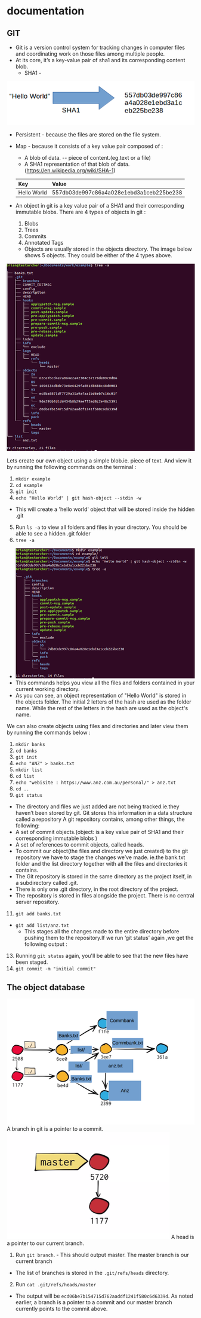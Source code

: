 # documentation
## GIT
- Git is a version control system for tracking changes in computer files and coordinating
work on those files among multiple people.
- At its core, it’s a key-value pair of sha1 and its corresponding content blob.
  - SHA1 - 
  
![SHA1](https://github.com/matindi/documentation/blob/master/sha1Photo.png)
  - Persistent - because the files are stored on the file system. 
  - Map - because it consists of a key value pair composed of : 
    - A blob of data. -- piece of content.(eg.text or a file)
    - A SHA1 representation of that blob of data.	(https://en.wikipedia.org/wiki/SHA-1)
    
    | Key         | Value                                    |
    |-------------|------------------------------------------|
    | Hello World | 557db03de997c86a4a028e1ebd3a1ceb225be238 |
 - An object in git is a key value pair of a SHA1 and their corresponding immutable blobs.
  There are 4 types of objects in git : 
    1. Blobs
    2. Trees
    3. Commits
    4. Annotated Tags
    - Objects are usually stored in the objects directory. The image below shows 5 objects. They could be either of the 4 types above.
    
![branches](https://github.com/matindi/documentation/blob/master/branch.png)

Lets create our own object using a simple blob.ie. piece of text. And view it by running the following commands on the terminal : 
1. `mkdir example` 
2. `cd example`
3. `git init`
4. `echo "Hello World" | git hash-object --stdin -w`
  - This will create a 'hello world' object that will be stored inside the hidden .git 
5. Run `ls -a` to view all folders and files in your directory. You should be able to see a hidden .git folder
6. `tree -a`
  - ![SHA1](https://github.com/matindi/documentation/blob/master/example1.png)
  - This commands helps you view all the files and folders contained in your current working directory.
  - As you can see, an object representation of "Hello World" is stored in the objects folder. The initial 2 letters of the hash are used as the folder name. While the rest of the letters in the hash are used as the object's name.
  
We can also create objects using files and directories and later view them by running the commands below :  
1. `mkdir banks`
2. `cd banks`
3. `git init`
4. `echo "ANZ" > banks.txt`
5. `mkdir list`
8. `cd list`
9. `echo "webisite : https://www.anz.com.au/personal/" > anz.txt`
10. `cd ..`
12. `git status`
 - The directory and files we just added are not being tracked.ie.they haven’t been stored by git. Git stores this information in a data structure called a repository
A git repository contains, among other things, the following:
 - A set of commit objects.(object: is a key value pair of SHA1 and their corresponding immutable blobs )
 - A set of references to commit objects, called heads.
 - To commit our object(the files and directory we just created) to the git repository we have to stage the changes we’ve made. ie.the bank.txt folder and the list directory together with all the files and directories it contains.
 - The Git repository is stored in the same directory as the project itself, in a subdirectory called .git. 
 - There is only one .git directory, in the root directory of the project.
 - The repository is stored in files alongside the project. There is no central server repository.
11. `git add banks.txt`
 - `git add list/anz.txt`
   - This stages all the changes made to the entire directory before pushing them to the repository.If we run ‘git status’ again ,we get the following output : 
13. Running `git status` again, you'll be able to see that the new files have been staged.
12. `git commit -m "initial commit"`  

## The object database
![object](https://github.com/matindi/documentation/blob/master/branches2.png)
A branch in git is a pointer to a commit.
![branch](https://github.com/matindi/documentation/blob/master/finalBranch1.png)
A head is a pointer to our current branch.
1. Run `git branch`. - This should output master. The master branch is our current branch
 - The list of branches is stored in the `.git/refs/heads` directory.
2. Run `cat .git/refs/heads/master `
 - The output will be `ecd06be7b154715d762aaddf1241f580c6d6339d`. As noted earlier, a branch is a pointer to a commit and our master branch currently points to the commit above.
 
